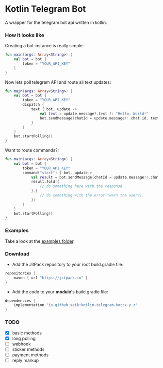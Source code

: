 # Kotlin Telegram Bot

A wrapper for the telegram bot api written in kotlin.

### How it looks like

Creating a bot instance is really simple:

```kotlin
fun main(args: Array<String>) {
    val bot = bot {
        token = "YOUR_API_KEY"
    }
}
```

Now lets poll telegram API and route all text updates:

```kotlin
fun main(args: Array<String>) {
    val bot = bot {
        token = "YOUR_API_KEY"
        dispatch {
            text { bot, update ->
                val text = update.message?.text ?: "Hello, World!"
                bot.sendMessage(chatId = update.message!!.chat.id, text = text)
            }
        }
    }
    bot.startPolling()
}
```

Want to route commands?:

```kotlin
fun main(args: Array<String>) {
    val bot = bot {
        token = "YOUR_API_KEY"
        command("start") { bot, update->
            val result = bot.sendMessage(chatId = update.message!!.chat.id, text = "Hi there!")
            result.fold({
                // do something here with the response
            },{
                // do something with the error (warn the user?)
            })
        }
    }
    bot.startPolling()
}
```

### Examples
Take a look at the [examples folder](https://github.com/seik/kotlin-telegram-bot/tree/master/samples).

### Download
+ Add the JitPack repository to your root build.gradle file:

```gradle
repositories {
    maven { url "https://jitpack.io" }
}
```

+ Add the code to your **module**'s build.gradle file:

```gradle
dependencies {
    implementation 'io.github.seik:kotlin-telegram-bot:x.y.z'
}
```

### TODO
- [x] basic methods
- [x] long polling
- [ ] webhook
- [ ] sticker methods
- [ ] payment methods
- [ ] reply markup